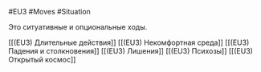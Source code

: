 #EU3 #Moves #Situation 

Это ситуативные и опциональные ходы.

[[(EU3) Длительные действия]]
[[(EU3) Некомфортная среда]]
[[(EU3) Падения и столкновения]]
[[(EU3) Лишения]]
[[(EU3) Психозы]]
[[(EU3) Открытый космос]]
